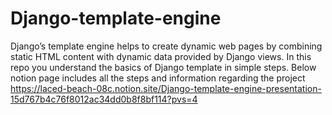 # Django-template-engine
Django’s template engine helps to create dynamic web pages by combining static HTML content with dynamic data provided by Django views. In this repo you understand the basics of Django template in simple steps.
Below notion page includes all the  steps and information regarding the project
https://laced-beach-08c.notion.site/Django-template-engine-presentation-15d767b4c76f8012ac34dd0b8f8bf114?pvs=4
